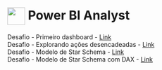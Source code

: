 <h1>
    <a href="https://www.dio.me/">
        <img align="center" width="40px" src="https://hermes.digitalinnovation.one/assets/diome/logo-minimized.png"></a>
    Power BI Analyst
</h1>
Desafio - Primeiro dashboard - <a href="https://github.com/NizaoSilva/power_bi_analyst/blob/NizaoSilva/M%C3%B3dulo%201/Primeiros%20passos%20com%20Power%20BI/sample_financial_modified.pdf">Link</a><br>
Desafio - Explorando ações desencadeadas - <a href="https://github.com/NizaoSilva/power_bi_analyst/blob/NizaoSilva/M%C3%B3dulo%202/Desafio%20de%20Projeto/Desafio.pdf">Link</a><br>
Desafio - Modelo de Star Schema - <a href="https://github.com/NizaoSilva/power_bi_analyst/blob/NizaoSilva/M%C3%B3dulo%204/Desafios%20de%20Projeto/Desafio.png">Link</a><br>
Desafio - Modelo de Star Schema com DAX - <a href="https://github.com/NizaoSilva/power_bi_analyst/blob/NizaoSilva/M%C3%B3dulo%204/Desafios%20de%20Projeto/Desafio2.png">Link</a>
